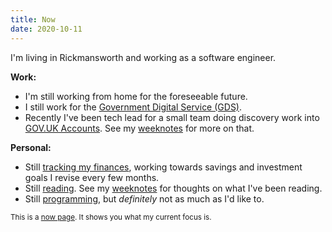 ```yaml
---
title: Now
date: 2020-10-11
---
```


I'm living in Rickmansworth and working as a software engineer.

**Work:**

- I'm still working from home for the foreseeable future.
- I still work for the [Government Digital Service (GDS)][w1].
- Recently I've been tech lead for a small team doing discovery
  work into [GOV.UK Accounts][w2]. See my [weeknotes][w3] for more on that.

[w1]: https://www.gov.uk/government/organisations/government-digital-service
[w2]: https://gds.blog.gov.uk/2020/09/22/introducing-gov-uk-accounts/
[w3]: https://memo.barrucadu.co.uk/taxon/weeknotes.html

**Personal:**

- Still [tracking my finances][p1], working towards savings and
  investment goals I revise every few months.
- Still [reading][p2].  See my [weeknotes][w3] for thoughts on what
  I've been reading.
- Still [programming][p3], but *definitely* not as much as I'd like to.

[p1]: https://memo.barrucadu.co.uk/personal-finance.html
[p2]: https://bookdb.barrucadu.co.uk
[p3]: https://github.com/barrucadu

<small>This is a [now page][]. It shows you what my current focus is.</small>

[now page]:  http://nownownow.com/about
